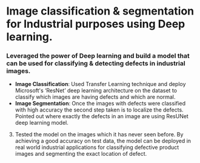 # Image classification & segmentation for Industrial purposes using Deep learning.
### Leveraged the power of Deep learning and build a model that can be used for classifying & detecting defects in industrial images.
* **Image Classification**: Used Transfer Learning technique and deploy Microsoft's ‘ResNet’ deep learning architecture on the dataset to classify which images are having defects and which are normal.
* **Image Segmentation**: Once the images with defects were classified with high accuracy the second step taken is to localize the defects. Pointed out where exactly the defects in an image are using ResUNet deep learning model.
3. Tested the model on the images which it has never seen before. By achieving a good accuracy on test data, the model can be deployed in real world industrial applications for classifying defective product images and segmenting the exact location of defect.
